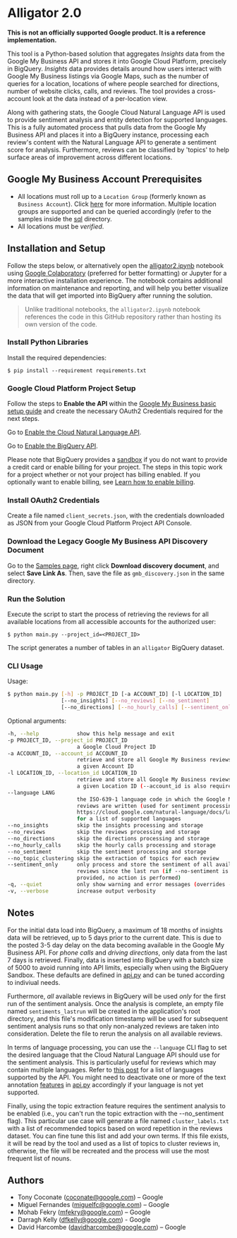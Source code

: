 # Alligator 2.0

**This is not an officially supported Google product. It is a reference implementation.**

This tool is a Python-based solution that aggregates _Insights_ data from the Google My Business API and stores it into Google Cloud Platform, precisely in BigQuery. _Insights_ data provides details around how users interact with Google My Business listings via Google Maps, such as the number of queries for a location, locations of where people searched for directions, number of website clicks, calls, and reviews. The tool provides a cross-account look at the data instead of a per-location view.

Along with gathering stats, the Google Cloud Natural Language API is used to provide sentiment analysis and entity detection for supported languages. This is a fully automated process that pulls data from the Google My Business API and places it into a BigQuery instance, processing each review's content with the Natural Language API to generate a sentiment score for analysis. Furthermore, reviews can be classified by 'topics' to help surface areas of improvement across different locations.

## Google My Business Account Prerequisites

* All locations must roll up to a `Location Group` (formerly known as `Business Account`). Click [here](https://support.google.com/business/answer/6085339?ref_topic=6085325) for more information. Multiple location groups are supported and can be queried accordingly (refer to the samples inside the [sql](sql/) directory.
* All locations must be _verified_.

## Installation and Setup

Follow the steps below, or alternatively open the [alligator2.ipynb](alligator2.ipynb) notebook using [Google Colaboratory](https://colab.research.google.com) (preferred for better formatting) or Jupyter for a more interactive installation experience. The notebook contains additional information on maintenance and reporting, and will help you better visualize the data that will get imported into BigQuery after running the solution.

> Unlike traditional notebooks, the `alligator2.ipynb` notebook references the code in this GitHub repository rather than hosting its own version of the code.

### Install Python Libraries

Install the required dependencies:

    $ pip install --requirement requirements.txt

### Google Cloud Platform Project Setup

Follow the steps to **Enable the API** within the [Google My Business basic setup guide](https://developers.google.com/my-business/content/basic-setup) and create the necessary OAuth2 Credentials required for the next steps.

Go to [Enable the Cloud Natural Language API](https://console.cloud.google.com/flows/enableapi?apiid=language.googleapis.com).

Go to [Enable the BigQuery API](https://console.cloud.google.com/flows/enableapi?apiid=bigquery).

Please note that BigQuery provides a [sandbox](https://cloud.google.com/bigquery/docs/sandbox) if you do not want to provide a credit card or enable billing for your project. The steps in this topic work for a project whether or not your project has billing enabled. If you optionally want to enable billing, see [Learn how to enable billing](https://cloud.google.com/billing/docs/how-to/modify-project).

### Install OAuth2 Credentials

Create a file named `client_secrets.json`, with the credentials downloaded as JSON from your Google Cloud Platform Project API Console.

### Download the Legacy Google My Business API Discovery Document

Go to the [Samples page](https://developers.google.com/my-business/samples/previousVersions#discovery_document), right click **Download discovery document**, and select **Save Link As**. Then, save the file as `gmb_discovery.json` in the same directory.

### Run the Solution

Execute the script to start the process of retrieving the reviews for all available locations from all accessible accounts for the authorized user:

    $ python main.py --project_id=<PROJECT_ID>

The script generates a number of tables in an `alligator` BigQuery dataset.

### CLI Usage

Usage:

```bash
$ python main.py [-h] -p PROJECT_ID [-a ACCOUNT_ID] [-l LOCATION_ID]
                 [--no_insights] [--no_reviews] [--no_sentiment]
                 [--no_directions] [--no_hourly_calls] [--sentiment_only] [-v]
```

Optional arguments:

```bash
-h, --help            show this help message and exit
-p PROJECT_ID, --project_id PROJECT_ID
                      a Google Cloud Project ID
-a ACCOUNT_ID, --account_id ACCOUNT_ID
                      retrieve and store all Google My Business reviews for
                      a given Account ID
-l LOCATION_ID, --location_id LOCATION_ID
                      retrieve and store all Google My Business reviews for
                      a given Location ID (--account_id is also required)
--language LANG
                      the ISO-639-1 language code in which the Google My Business
                      reviews are written (used for sentiment processing). See
                      https://cloud.google.com/natural-language/docs/languages
                      for a list of supported languages
--no_insights         skip the insights processing and storage
--no_reviews          skip the reviews processing and storage
--no_directions       skip the directions processing and storage
--no_hourly_calls     skip the hourly calls processing and storage
--no_sentiment        skip the sentiment processing and storage
--no_topic_clustering skip the extraction of topics for each review
--sentiment_only      only process and store the sentiment of all available
                      reviews since the last run (if --no-sentiment is
                      provided, no action is performed)
-q, --quiet           only show warning and error messages (overrides --verbose)
-v, --verbose         increase output verbosity
```

## Notes

For the initial data load into BigQuery, a maximum of 18 months of insights data will be retrieved, up to 5 days prior to the current date. This is due to the posted 3-5 day delay on the data becoming available in the Google My Business API. For _phone calls_ and _driving directions_, only data from the last 7 days is retrieved. Finally, data is inserted into BigQuery with a batch size of 5000 to avoid running into API limits, especially when using the BigQuery Sandbox. These defaults are defined in [api.py](api.py) and can be tuned according to indiviual needs.

Furthermore, _all_ available reviews in BigQuery will be used _only_ for the first run of the sentiment analysis. Once the analysis is complete, an empty file named `sentiments_lastrun` will be created in the application's root directory, and this file's modification timestamp will be used for subsequent sentiment analysis runs so that only non-analyzed reviews are taken into consideration. Delete the file to rerun the analysis on all available reviews.

In terms of language processing, you can use the `--language` CLI flag to set the desired language that the Cloud Natural Language API should use for the sentiment analysis. This is particularly useful for reviews which may contain multiple languages. Refer to [this post](https://cloud.google.com/natural-language/docs/languages) for a list of languages supported by the API. You might need to deactivate one or more of the text annotation [features](https://cloud.google.com/natural-language/docs/reference/rest/v1/documents/annotateText#Features) in [api.py](api.py) accordingly if your language is not yet supported.

Finally, using the topic extraction feature requires the sentiment analysis to be enabled (i.e., you can't run the topic extraction with the --no_sentiment flag). This particular use case will generate a file named `cluster_labels.txt` with a list of recommended topics based on word repetition in the reviews dataset. You can fine tune this list and add your own terms. If this file exists, it will be read by the tool and used as a list of topics to cluster reviews in, otherwise, the file will be recreated and the process will use the most frequent list of nouns.

## Authors

* Tony Coconate (coconate@google.com) – Google
* Miguel Fernandes (miguelfc@google.com) – Google
* Mohab Fekry (mfekry@google.com) – Google
* Darragh Kelly (dfkelly@google.com) - Google
* David Harcombe (davidharcombe@google.com) – Google
